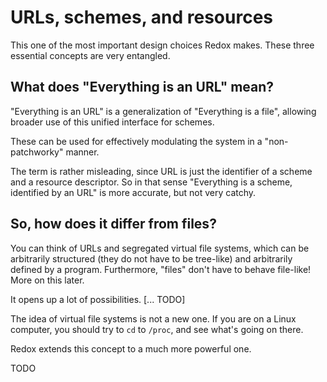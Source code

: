 URLs, schemes, and resources
============================

This one of the most important design choices Redox makes. These three essential concepts are very entangled.

What does "Everything is an URL" mean?
--------------------------------------

"Everything is an URL" is a generalization of "Everything is a file", allowing broader use of this unified interface for schemes.

These can be used for effectively modulating the system in a "non-patchworky" manner.

The term is rather misleading, since URL is just the identifier of a scheme and a resource descriptor. So in that sense "Everything is a scheme, identified by an URL" is more accurate, but not very catchy.

So, how does it differ from files?
----------------------------------

You can think of URLs and segregated virtual file systems, which can be arbitrarily structured (they do not have to be tree-like) and arbitrarily defined by a program. Furthermore, "files" don't have to behave file-like! More on this later.

It opens up a lot of possibilities. [... TODO]

The idea of virtual file systems is not a new one. If you are on a Linux computer, you should try to `cd` to `/proc`, and see what's going on there.

Redox extends this concept to a much more powerful one.

TODO
